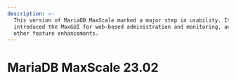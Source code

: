 ```yaml
---
description: >-
  This version of MariaDB MaxScale marked a major step in usability. It
  introduced the MaxGUI for web-based administration and monitoring, and added
  other feature enhancements.
---
```


# MariaDB MaxScale 23.02

